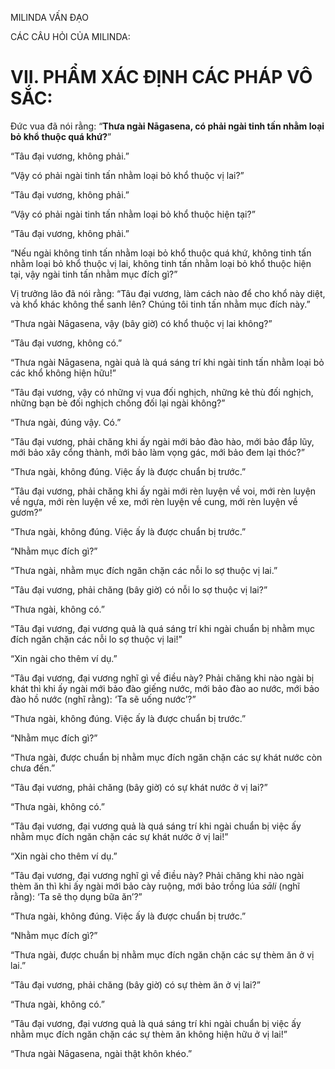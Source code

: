 MILINDA VẤN ĐẠO

CÁC CÂU HỎI CỦA MILINDA:

# VII. PHẨM XÁC ĐỊNH CÁC PHÁP VÔ SẮC:

Đức vua đã nói rằng: “**Thưa ngài Nāgasena, có phải ngài tinh tấn nhằm loại bỏ khổ thuộc quá khứ?**”

“Tâu đại vương, không phải.”

“Vậy có phải ngài tinh tấn nhằm loại bỏ khổ thuộc vị lai?”

“Tâu đại vương, không phải.”

“Vậy có phải ngài tinh tấn nhằm loại bỏ khổ thuộc hiện tại?”

“Tâu đại vương, không phải.”

“Nếu ngài không tinh tấn nhằm loại bỏ khổ thuộc quá khứ, không tinh tấn nhằm loại bỏ khổ thuộc vị lai, không tinh tấn nhằm loại bỏ khổ thuộc hiện tại, vậy ngài tinh tấn nhằm mục đích gì?”

Vị trưởng lão đã nói rằng: “Tâu đại vương, làm cách nào để cho khổ này diệt, và khổ khác không thể sanh lên? Chúng tôi tinh tấn nhằm mục đích này.”

“Thưa ngài Nāgasena, vậy (bây giờ) có khổ thuộc vị lai không?”

“Tâu đại vương, không có.”

“Thưa ngài Nāgasena, ngài quả là quá sáng trí khi ngài tinh tấn nhằm loại bỏ các khổ không hiện hữu!”

“Tâu đại vương, vậy có những vị vua đối nghịch, những kẻ thù đối nghịch, những bạn bè đối nghịch chống đối lại ngài không?”

“Thưa ngài, đúng vậy. Có.”

“Tâu đại vương, phải chăng khi ấy ngài mới bảo đào hào, mới bảo đắp lũy, mới bảo xây cổng thành, mới bảo làm vọng gác, mới bảo đem lại thóc?”

“Thưa ngài, không đúng. Việc ấy là được chuẩn bị trước.”

“Tâu đại vương, phải chăng khi ấy ngài mới rèn luyện về voi, mới rèn luyện về ngựa, mới rèn luyện về xe, mới rèn luyện về cung, mới rèn luyện về gươm?”

“Thưa ngài, không đúng. Việc ấy là được chuẩn bị trước.”

“Nhằm mục đích gì?”

“Thưa ngài, nhằm mục đích ngăn chặn các nỗi lo sợ thuộc vị lai.”

“Tâu đại vương, phải chăng (bây giờ) có nỗi lo sợ thuộc vị lai?”

“Thưa ngài, không có.”

“Tâu đại vương, đại vương quả là quá sáng trí khi ngài chuẩn bị nhằm mục đích ngăn chặn các nỗi lo sợ thuộc vị lai!”

“Xin ngài cho thêm ví dụ.”

“Tâu đại vương, đại vương nghĩ gì về điều này? Phải chăng khi nào ngài bị khát thì khi ấy ngài mới bảo đào giếng nước, mới bảo đào ao nước, mới bảo đào hồ nước (nghĩ rằng): ‘Ta sẽ uống nước’?”

“Thưa ngài, không đúng. Việc ấy là được chuẩn bị trước.”

“Nhằm mục đích gì?”

“Thưa ngài, được chuẩn bị nhằm mục đích ngăn chặn các sự khát nước còn chưa đến.”

“Tâu đại vương, phải chăng (bây giờ) có sự khát nước ở vị lai?”

“Thưa ngài, không có.”

“Tâu đại vương, đại vương quả là quá sáng trí khi ngài chuẩn bị việc ấy nhằm mục đích ngăn chặn các sự khát nước ở vị lai!”

“Xin ngài cho thêm ví dụ.”

“Tâu đại vương, đại vương nghĩ gì về điều này? Phải chăng khi nào ngài thèm ăn thì khi ấy ngài mới bảo cày ruộng, mới bảo trồng lúa _sāli_ (nghĩ rằng): ‘Ta sẽ thọ dụng bữa ăn’?”

“Thưa ngài, không đúng. Việc ấy là được chuẩn bị trước.”

“Nhằm mục đích gì?”

“Thưa ngài, được chuẩn bị nhằm mục đích ngăn chặn các sự thèm ăn ở vị lai.”

“Tâu đại vương, phải chăng (bây giờ) có sự thèm ăn ở vị lai?”

“Thưa ngài, không có.”

“Tâu đại vương, đại vương quả là quá sáng trí khi ngài chuẩn bị việc ấy nhằm mục đích ngăn chặn các sự thèm ăn không hiện hữu ở vị lai!”

“Thưa ngài Nāgasena, ngài thật khôn khéo.”
